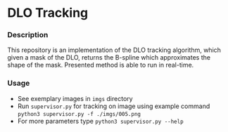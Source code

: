 # DLO Tracking
### Description
This repository is an implementation of the DLO tracking algorithm, which given a mask of the DLO,
returns the B-spline which approximates the shape of the mask.
Presented method is able to run in real-time.

### Usage
* See exemplary images in `imgs` directory
* Run `supervisor.py` for tracking on image using example command `python3 supervisor.py -f ./imgs/005.png`
* For more parameters type `python3 supervisor.py --help`

